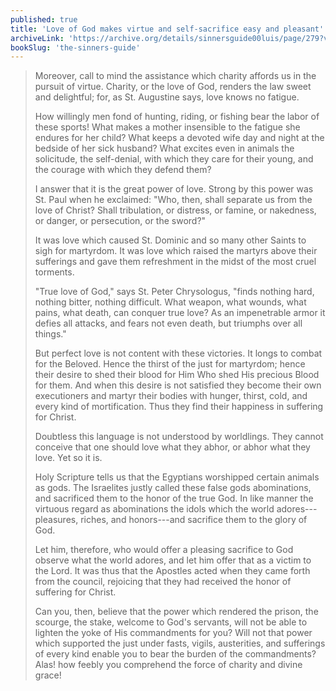 ```yaml
---
published: true
title: 'Love of God makes virtue and self-sacrifice easy and pleasant'
archiveLink: 'https://archive.org/details/sinnersguide00luis/page/279?view=theater'
bookSlug: 'the-sinners-guide'
---
```


> Moreover, call to mind the assistance which charity affords us in the pursuit of virtue. Charity, or the love of God, renders the law sweet and delightful; for, as St. Augustine says, love knows no fatigue.
>
> How willingly men fond of hunting, riding, or fishing bear the labor of these sports! What makes a mother insensible to the fatigue she endures for her child? What keeps a devoted wife day and night at the bedside of her sick husband? What excites even in animals the solicitude, the self-denial, with which they care for their young, and the courage with which they defend them?
>
> I answer that it is the great power of love. Strong by this power was St. Paul when he exclaimed: "Who, then, shall separate us from the love of Christ? Shall tribulation, or distress, or famine, or nakedness, or danger, or persecution, or the sword?"
>
> It was love which caused St. Dominic and so many other Saints to sigh for martyrdom. It was love which raised the martyrs above their sufferings and gave them refreshment in the midst of the most cruel torments.
>
> "True love of God," says St. Peter Chrysologus, "finds nothing hard, nothing bitter, nothing difficult. What weapon, what wounds, what pains, what death, can conquer true love? As an impenetrable armor it defies all attacks, and fears not even death, but triumphs over all things."
>
> But perfect love is not content with these victories. It longs to combat for the Beloved. Hence the thirst of the just for martyrdom; hence their desire to shed their blood for Him Who shed His precious Blood for them. And when this desire is not satisfied they become their own executioners and martyr their bodies with hunger, thirst, cold, and every kind of mortification. Thus they find their happiness in suffering for Christ.
>
> Doubtless this language is not understood by worldlings. They cannot conceive that one should love what they abhor, or abhor what they love. Yet so it is.
>
> Holy Scripture tells us that the Egyptians worshipped certain animals as gods. The Israelites justly called these false gods abominations, and sacrificed them to the honor of the true God. In like manner the virtuous regard as abominations the idols which the world adores---pleasures, riches, and honors---and sacrifice them to the glory of God.
>
> Let him, therefore, who would offer a pleasing sacrifice to God observe what the world adores, and let him offer that as a victim to the Lord. It was thus that the Apostles acted when they came forth from the council, rejoicing that they had received the honor of suffering for Christ.
>
> Can you, then, believe that the power which rendered the prison, the scourge, the stake, welcome to God's servants, will not be able to lighten the yoke of His commandments for you? Will not that power which supported the just under fasts, vigils, austerities, and sufferings of every kind enable you to bear the burden of the commandments? Alas! how feebly you comprehend the force of charity and divine grace!